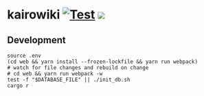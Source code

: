 # kairowiki [![Test](https://github.com/foldu/kairowiki/workflows/Test/badge.svg)](https://github.com/foldu/kairowiki/actions) [![](https://img.shields.io/docker/v/foldu/kairowiki)](https://hub.docker.com/r/foldu/kairowiki)
## Development
```shell
source .env
(cd web && yarn install --frozen-lockfile && yarn run webpack)
# watch for file changes and rebuild on change
# cd web && yarn run webpack -w
test -f "$DATABASE_FILE" || ./init_db.sh
cargo r
```
